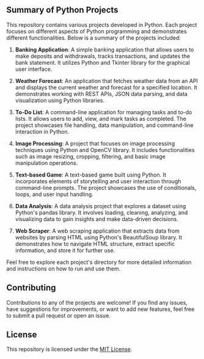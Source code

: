 ## Summary of Python Projects

This repository contains various projects developed in Python. Each project focuses on different aspects of Python programming and demonstrates different functionalities. Below is a summary of the projects included:

1. **Banking Application**: A simple banking application that allows users to make deposits and withdrawals, tracks transactions, and updates the bank statement. It utilizes Python and Tkinter library for the graphical user interface.

2. **Weather Forecast**: An application that fetches weather data from an API and displays the current weather and forecast for a specified location. It demonstrates working with REST APIs, JSON data parsing, and data visualization using Python libraries.

3. **To-Do List**: A command-line application for managing tasks and to-do lists. It allows users to add, view, and mark tasks as completed. The project showcases file handling, data manipulation, and command-line interaction in Python.

4. **Image Processing**: A project that focuses on image processing techniques using Python and OpenCV library. It includes functionalities such as image resizing, cropping, filtering, and basic image manipulation operations.

5. **Text-based Game**: A text-based game built using Python. It incorporates elements of storytelling and user interaction through command-line prompts. The project showcases the use of conditionals, loops, and user input handling.

6. **Data Analysis**: A data analysis project that explores a dataset using Python's pandas library. It involves loading, cleaning, analyzing, and visualizing data to gain insights and make data-driven decisions.

7. **Web Scraper**: A web scraping application that extracts data from websites by parsing HTML using Python's BeautifulSoup library. It demonstrates how to navigate HTML structure, extract specific information, and store it for further use.

Feel free to explore each project's directory for more detailed information and instructions on how to run and use them.

## Contributing

Contributions to any of the projects are welcome! If you find any issues, have suggestions for improvements, or want to add new features, feel free to submit a pull request or open an issue.

## License

This repository is licensed under the [MIT License](LICENSE).

